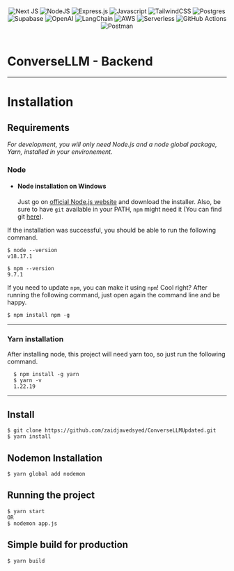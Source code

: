 <div align="center">
</div>
</br>
<div>
<div align="center">

![Next JS](https://img.shields.io/badge/Next-black?style=plastic&logo=next.js&logoColor=white)
![NodeJS](https://img.shields.io/badge/node.js-6DA55F?style=plastic&logo=node.js&logoColor=white)
![Express.js](https://img.shields.io/badge/express.js-%23404d59.svg?style=plastic&logo=express&logoColor=%2361DAFB)
![Javascript](https://img.shields.io/badge/JavaScript-323330?style=plastic&logo=javascript&logoColor=F7DF1E)
![TailwindCSS](https://img.shields.io/badge/Tailwind_CSS-38B2AC?style=plastic&logo=tailwind-css&logoColor=white)
![Postgres](https://img.shields.io/badge/postgres-%23316192.svg?style=plastic&logo=postgresql&logoColor=white)
![Supabase](https://img.shields.io/badge/Supabase-3ECF8E?style=plastic&logo=supabase&logoColor=white)
![OpenAI](https://img.shields.io/badge/OpenAI-412991.svg?style=plastic&logo=OpenAI&logoColor=white)
![LangChain](https://img.shields.io/badge/Langchain-green)
![AWS](https://img.shields.io/badge/AWS-%23FF9900.svg?style=plastic&logo=amazon-aws&logoColor=white)
![Serverless](https://img.shields.io/badge/Serverless-red)
![GitHub Actions](https://img.shields.io/badge/github%20actions-%232671E5.svg?style=plastic&logo=githubactions&logoColor=white)
![Postman](https://img.shields.io/badge/Postman-FF6C37?style=plastic&logo=postman&logoColor=white)
<br/>
<br/>

</div>

</div align="left" >

# ConverseLLM - Backend

---
# Installation

## Requirements
*For development, you will only need Node.js and a node global package, Yarn, installed in your environement.*

### Node
- #### Node installation on Windows

  Just go on [official Node.js website](https://nodejs.org/) and download the installer.
Also, be sure to have `git` available in your PATH, `npm` might need it (You can find git [here](https://git-scm.com/)).

If the installation was successful, you should be able to run the following command.

    $ node --version
    v18.17.1

    $ npm --version
    9.7.1

If you need to update `npm`, you can make it using `npm`! Cool right? After running the following command, just open again the command line and be happy.

    $ npm install npm -g

---
###
### Yarn installation
  After installing node, this project will need yarn too, so just run the following command.

      $ npm install -g yarn
      $ yarn -v
      1.22.19
---

## Install

    $ git clone https://github.com/zaidjavedsyed/ConverseLLMUpdated.git
    $ yarn install

## Nodemon Installation
    $ yarn global add nodemon

## Running the project

    $ yarn start
    OR
    $ nodemon app.js

## Simple build for production

    $ yarn build
